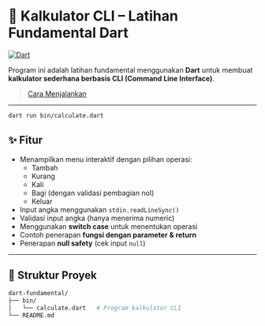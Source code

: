 # 🧮 Kalkulator CLI – Latihan Fundamental Dart

[![Dart](https://img.shields.io/badge/Dart-3.x-blue?logo=dart)](https://dart.dev)

Program ini adalah latihan fundamental menggunakan **Dart** untuk membuat **kalkulator sederhana berbasis CLI (Command Line Interface)**.  

> [Cara Menjalankan](#cara-menjalankan)
---
```bash
dart run bin/calculate.dart
```
## ✨ Fitur

- Menampilkan menu interaktif dengan pilihan operasi:
  - Tambah
  - Kurang
  - Kali
  - Bagi (dengan validasi pembagian nol)
  - Keluar
- Input angka menggunakan `stdin.readLineSync()`
- Validasi input angka (hanya menerima numeric)
- Menggunakan **switch case** untuk menentukan operasi
- Contoh penerapan **fungsi dengan parameter & return**
- Penerapan **null safety** (cek input `null`)

---

## 📂 Struktur Proyek

```bash
dart-fundamental/
├── bin/
│   └── calculate.dart   # Program kalkulator CLI
└── README.md
